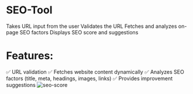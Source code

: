 # SEO-Tool
Takes URL input from the user Validates the URL Fetches and analyzes on-page SEO factors Displays SEO score and suggestions
# Features:
✅ URL validation
✅ Fetches website content dynamically
✅ Analyzes SEO factors (title, meta, headings, images, links)
✅ Provides improvement suggestions
![seo-score](https://github.com/user-attachments/assets/4f9225fa-a275-4acd-b25b-51719d0b5d8c)
